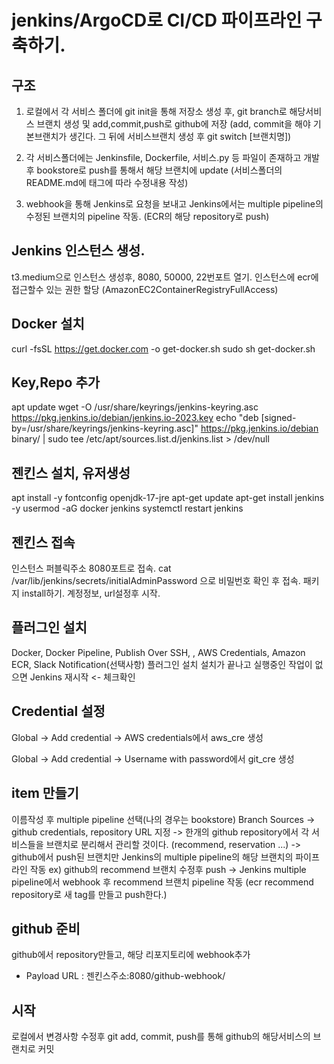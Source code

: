 # jenkins/ArgoCD로 CI/CD 파이프라인 구축하기.

## 구조

1. 로컬에서 각 서비스 폴더에 git init을 통해 저장소 생성 후, git branch로 해당서비스 브랜치 생성 및 add,commit,push로 github에 저장
   (add, commit을 해야 기본브랜치가 생긴다. 그 뒤에 서비스브랜치 생성 후 git switch [브랜치명])

2. 각 서비스폴더에는 Jenkinsfile, Dockerfile, 서비스.py 등 파일이 존재하고 개발 후 bookstore로 push를 통해서 해당 브랜치에 update
   (서비스폴더의 README.md에 태그에 따라 수정내용 작성)

3. webhook을 통해 Jenkins로 요청을 보내고 Jenkins에서는 multiple pipeline의 수정된 브랜치의 pipeline 작동. (ECR의 해당 repository로 push)

## Jenkins 인스턴스 생성.

t3.medium으로 인스턴스 생성후, 8080, 50000, 22번포트 열기.
인스턴스에 ecr에 접근할수 있는 권한 할당 (AmazonEC2ContainerRegistryFullAccess)

## Docker 설치

curl -fsSL https://get.docker.com -o get-docker.sh
sudo sh get-docker.sh

## Key,Repo 추가

apt update
wget -O /usr/share/keyrings/jenkins-keyring.asc https://pkg.jenkins.io/debian/jenkins.io-2023.key
echo "deb [signed-by=/usr/share/keyrings/jenkins-keyring.asc]" https://pkg.jenkins.io/debian binary/ | sudo tee /etc/apt/sources.list.d/jenkins.list > /dev/null

## 젠킨스 설치, 유저생성

apt install -y fontconfig openjdk-17-jre
apt-get update
apt-get install jenkins -y
usermod -aG docker jenkins
systemctl restart jenkins

## 젠킨스 접속

인스턴스 퍼블릭주소 8080포트로 접속.
cat /var/lib/jenkins/secrets/initialAdminPassword 으로 비밀번호 확인 후 접속.
패키지 install하기.
계정정보, url설정후 시작.

## 플러그인 설치

Docker, Docker Pipeline, Publish Over SSH, , AWS Credentials, Amazon ECR, Slack Notification(선택사항) 플러그인 설치
설치가 끝나고 실행중인 작업이 없으면 Jenkins 재시작 <- 체크확인

## Credential 설정

Global -> Add credential -> AWS credentials에서 aws_cre 생성

Global -> Add credential -> Username with password에서 git_cre 생성

## item 만들기

이름작성 후 multiple pipeline 선택(나의 경우는 bookstore)
Branch Sources -> github
credentials, repository URL 지정
-> 한개의 github repository에서 각 서비스들을 브랜치로 분리해서 관리할 것이다. (recommend, reservation ...)
-> github에서 push된 브랜치만 Jenkins의 multiple pipeline의 해당 브랜치의 파이프라인 작동
ex) github의 recommend 브랜치 수정후 push -> Jenkins multiple pipeline에서 webhook 후
recommend 브랜치 pipeline 작동 (ecr recommend repository로 새 tag를 만들고 push한다.)

## github 준비

github에서 repository만들고, 해당 리포지토리에 webhook추가

- Payload URL : 젠킨스주소:8080/github-webhook/

## 시작

로컬에서 변경사항 수정후 git add, commit, push를 통해 github의 해당서비스의 브랜치로 커밋
